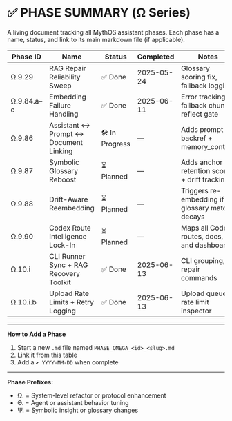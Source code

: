# ✅ PHASE SUMMARY (Ω Series)

A living document tracking all MythOS assistant phases. Each phase has a name, status, and link to its main markdown file (if applicable).

| Phase ID   | Name                                  | Status        | Completed  | Notes                                          |
| ---------- | ------------------------------------- | ------------- | ---------- | ---------------------------------------------- |
| Ω.9.29     | RAG Repair Reliability Sweep          | ✅ Done       | 2025-05-24 | Glossary scoring fix, fallback logging         |
| Ω.9.84.a–c | Embedding Failure Handling            | ✅ Done       | 2025-06-11 | Error tracking, fallback chunks, reflect gate  |
| Ω.9.86     | Assistant ↔ Prompt ↔ Document Linking | 🛠 In Progress | —          | Adds prompt backref + memory_context           |
| Ω.9.87     | Symbolic Glossary Reboost             | ⏳ Planned    | —          | Adds anchor retention score + drift tracking   |
| Ω.9.88     | Drift-Aware Reembedding               | ⏳ Planned    | —          | Triggers re-embedding if glossary match decays |
| Ω.9.90     | Codex Route Intelligence Lock-In      | ⏳ Planned    | —          | Maps all Codex routes, docs, and dashboards    |
| Ω.10.i     | CLI Runner Sync + RAG Recovery Toolkit | ✅ Done       | 2025-06-13 | CLI grouping, repair commands |
| Ω.10.i.b   | Upload Rate Limits + Retry Logging     | ✅ Done       | 2025-06-13 | Upload queue, rate limit inspector |

---

**How to Add a Phase**

1. Start a new `.md` file named `PHASE_OMEGA_<id>_<slug>.md`
2. Link it from this table
3. Add a `✔️ YYYY-MM-DD` when complete

---

**Phase Prefixes:**

- Ω. = System-level refactor or protocol enhancement
- Θ. = Agent or assistant behavior tuning
- Ψ. = Symbolic insight or glossary changes

